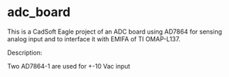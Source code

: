 # adc_board

This is a CadSoft Eagle project of an ADC board using AD7864 for sensing analog input and to interface it with EMIFA of TI OMAP-L137.

Description:

Two AD7864-1 are used for +-10 Vac input 

